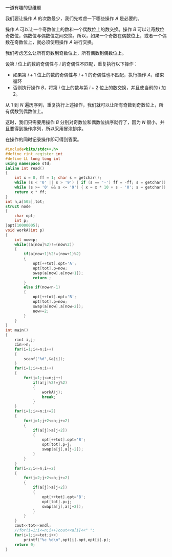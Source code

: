 一道有趣的思维题

我们要让操作 $A$ 的次数最少，我们先考虑一下哪些操作 $A$ 是必要的。

操作 $A$ 可以让一个奇数位上的数和一个偶数位上的数交换。操作 $B$ 可以让奇数位奇数位，偶数位与偶数位之间交换。所以，如果一个奇数在偶数位上，或者一个偶数在奇数位上，就必须使用操作 $A$ 进行交换。

我们考虑怎么让所有奇数到奇数位上，所有偶数到偶数位上。

设第 $i$ 位上的数的奇偶性与 $i$ 的奇偶性不匹配，重复执行以下操作：
* 如果第 $i+1$ 位上的数的奇偶性与 $i+1$ 的奇偶性也不匹配，执行操作 $A$，结束循环
* 否则执行操作 $B$，将第 $i$ 位上的数与第 $i+2$ 位上的数交换，并且使当前的 $i$ 加 $2$。

从 $1$ 到 $N$ 遍历序列，重复执行上述操作，我们就可以让所有奇数到奇数位上，所有偶数到偶数位上。

这时，我们只需要用操作 $B$ 分别对奇数位和偶数位排序就行了，因为 $N$ 很小，并且要得到操作序列，所以采用冒泡排序。

在操作的同时记录操作即可得到答案。

```cpp
#include<bits/stdc++.h>
#define rint register int
#define LL long long int
using namespace std;
inline int read()
{
	int x = 0, ff = 1; char s = getchar();
	while (s < '0' || s > '9') { if (s == '-') ff = -ff; s = getchar(); }
	while (s >= '0' && s <= '9') { x = x * 10 + s - '0'; s = getchar(); }
	return x * ff;
}
int n,a[505],tot;
struct node
{
	char opt;
	int p;
}opt[10000005];
void workA(int p)
{
	int now=p;
	while((a[now]%2)!=(now%2))
	{
		if(a[now+1]%2!=(now+1)%2)
		{
			opt[++tot].opt='A';
			opt[tot].p=now;
			swap(a[now],a[now+1]);
			return ;
		}
		else if(now<n-1)
		{
			opt[++tot].opt='B';
			opt[tot].p=now;
			swap(a[now],a[now+2]);
			now+=2;
		}
	}
}
int main()
{
	rint i,j;
	cin>>n;
	for(i=1;i<=n;i++)
	{
		scanf("%d",&a[i]);
	}
	for(i=1;i<=n;i++)
	{
		for(j=1;j<=n;j++)
			if(a[j]%2!=j%2)
			{
				workA(j);
				break;
			}
	}
	for(i=1;i<=n;i+=2)
	{
		for(j=1;j+2<=n;j+=2)
		{
			if(a[j]>a[j+2])
			{
				opt[++tot].opt='B';
				opt[tot].p=j;
				swap(a[j],a[j+2]);
			}
		}
	}
	for(i=2;i<=n;i+=2)
	{
		for(j=2;j+2<=n;j+=2)
		{
			if(a[j]>a[j+2])
			{
				opt[++tot].opt='B';
				opt[tot].p=j;
				swap(a[j],a[j+2]);
			}
		}
	}
	cout<<tot<<endl;
	//for(i=1;i<=n;i++)cout<<a[i]<<" ";
	for(i=1;i<=tot;i++)
		printf("%c %d\n",opt[i].opt,opt[i].p);
	return 0;
}

```
